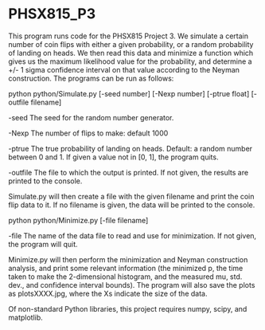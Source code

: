 # PHSX815_P3

This program runs code for the PHSX815 Project 3. We simulate a certain number of coin flips with either a given probability, or a random probability of landing on heads. We then read this data and minimize a function which gives us the maximum likelihood value for the probability, and determine a +/- 1 sigma confidence interval on that value according to the Neyman construction. The programs can be run as follows:

python python/Simulate.py [-seed number] [-Nexp number] [-ptrue float] [-outfile filename]

-seed			The seed for the random number generator. 

-Nexp 			The number of flips to make: default 1000

-ptrue 			The true probability of landing on heads. Default: a random number between 0 and 1. If given a value not in [0, 1], the program quits.

-outfile 		The file to which the output is printed. If not given, the results are printed to the console.


Simulate.py will then create a file with the given filename and print the coin flip data to it. If no filename is given, the data will be printed to the console.


python python/Minimize.py [-file filename]

-file 			The name of the data file to read and use for minimization. If not given, the program will quit.

Minimize.py will then perform the minimization and Neyman construction analysis, and print some relevant information (the minimized p, the time taken to make the 2-dimensional histogram, and the measured mu, std. dev., and confidence interval bounds). The program will also save the plots as plotsXXXX.jpg, where the Xs indicate the size of the data. 

Of non-standard Python libraries, this project requires numpy, scipy, and matplotlib.